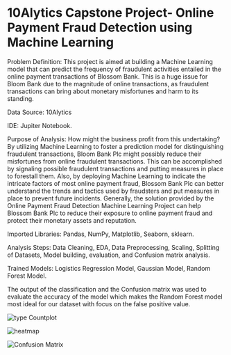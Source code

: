 # 10Alytics Capstone Project- Online Payment Fraud Detection using Machine Learning


Problem Definition: This project is aimed at building a Machine Learning model that can predict the frequency of fraudulent activities entailed in the online payment transactions of Blossom Bank. This is a huge issue for Bloom Bank due to the magnitude of online transactions, as fraudulent transactions can bring about monetary misfortunes and harm to its standing.

Data Source: 10Alytics

IDE: Jupiter Notebook.

Purpose of Analysis: How might the business profit from this undertaking? By utilizing Machine Learning to foster a prediction model for distinguishing fraudulent transactions, Bloom Bank Plc might possibly reduce their misfortunes from online fraudulent transactions. This can be accomplished by signaling possible fraudulent transactions and putting measures in place to forestall them. Also, by deploying Machine Learning to indicate the intricate factors of most online payment fraud, Blossom Bank Plc can better understand the trends and tactics used by fraudsters and put measures in place to prevent future incidents.
Generally, the solution provided by the Online Payment Fraud Detection Machine Learning Project can help Blossom Bank Plc to reduce their exposure to online payment fraud and protect their monetary assets and reputation.

Imported Libraries: Pandas, NumPy, Matplotlib, Seaborn, sklearn.

Analysis Steps: Data Cleaning, EDA, Data Preprocessing, Scaling, Splitting of Datasets, Model building, evaluation, and Confusion matrix analysis.

Trained Models: Logistics Regression Model, Gaussian Model, Random Forest Model.

The output of the classification and the Confusion matrix was used to evaluate the accuracy of the model which makes the Random Forest model most ideal for our dataset with focus on the false positive value.

![type Countplot](https://user-images.githubusercontent.com/129843384/230086918-e706c2da-d4b8-4dc8-9e94-f1c4943f5148.png)

![heatmap](https://user-images.githubusercontent.com/129843384/230086952-284386a8-ecbe-47cc-80dc-c302f9bd5b8e.png)

![Confusion Matrix](https://user-images.githubusercontent.com/129843384/230086990-7d11a4e6-2a21-4cca-b4c8-5e7a85b0f6ea.png)
